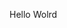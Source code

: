 Hello Wolrd




























































































































































































































































































































































































































































































































































































































































































































































































































































































































































































































































































































































































































































































































































































































































































































































































































































































































































